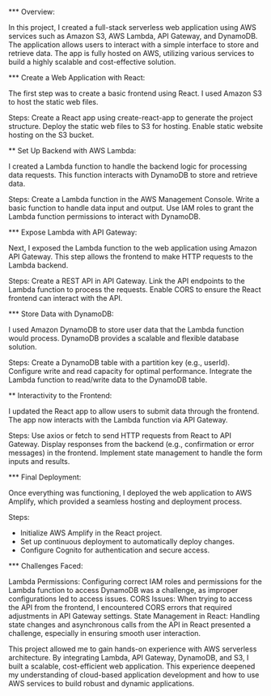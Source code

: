 *** Overview:

In this project, I created a full-stack serverless web application using AWS services such as Amazon S3, AWS Lambda, API Gateway, and DynamoDB. The application allows users to interact with a simple interface to store and retrieve data. The app is fully hosted on AWS, utilizing various services to build a highly scalable and cost-effective solution.

*** Create a Web Application with React:

The first step was to create a basic frontend using React. I used Amazon S3 to host the static web files.

Steps:
Create a React app using create-react-app to generate the project structure.
Deploy the static web files to S3 for hosting.
Enable static website hosting on the S3 bucket.

** Set Up Backend with AWS Lambda:

I created a Lambda function to handle the backend logic for processing data requests. This function interacts with DynamoDB to store and retrieve data.

Steps:
Create a Lambda function in the AWS Management Console.
Write a basic function to handle data input and output.
Use IAM roles to grant the Lambda function permissions to interact with DynamoDB.

*** Expose Lambda with API Gateway:

Next, I exposed the Lambda function to the web application using Amazon API Gateway. This step allows the frontend to make HTTP requests to the Lambda backend.

Steps:
Create a REST API in API Gateway.
Link the API endpoints to the Lambda function to process the requests.
Enable CORS to ensure the React frontend can interact with the API.

*** Store Data with DynamoDB:

I used Amazon DynamoDB to store user data that the Lambda function would process. DynamoDB provides a scalable and flexible database solution.

Steps:
Create a DynamoDB table with a partition key (e.g., userId).
Configure write and read capacity for optimal performance.
Integrate the Lambda function to read/write data to the DynamoDB table.

** Interactivity to the Frontend:

I updated the React app to allow users to submit data through the frontend. The app now interacts with the Lambda function via API Gateway.

Steps:
Use axios or fetch to send HTTP requests from React to API Gateway.
Display responses from the backend (e.g., confirmation or error messages) in the frontend.
Implement state management to handle the form inputs and results.

*** Final Deployment:

Once everything was functioning, I deployed the web application to AWS Amplify, which provided a seamless hosting and deployment process.

Steps:
- Initialize AWS Amplify in the React project.
- Set up continuous deployment to automatically deploy changes.
- Configure Cognito for authentication and secure access.

*** Challenges Faced:

Lambda Permissions: Configuring correct IAM roles and permissions for the Lambda function to access DynamoDB was a challenge, as improper configurations led to access issues.
CORS Issues: When trying to access the API from the frontend, I encountered CORS errors that required adjustments in API Gateway settings.
State Management in React: Handling state changes and asynchronous calls from the API in React presented a challenge, especially in ensuring smooth user interaction.


This project allowed me to gain hands-on experience with AWS serverless architecture. By integrating Lambda, API Gateway, DynamoDB, and S3, I built a scalable, cost-efficient web application. This experience deepened my understanding of cloud-based application development and how to use AWS services to build robust and dynamic applications.


